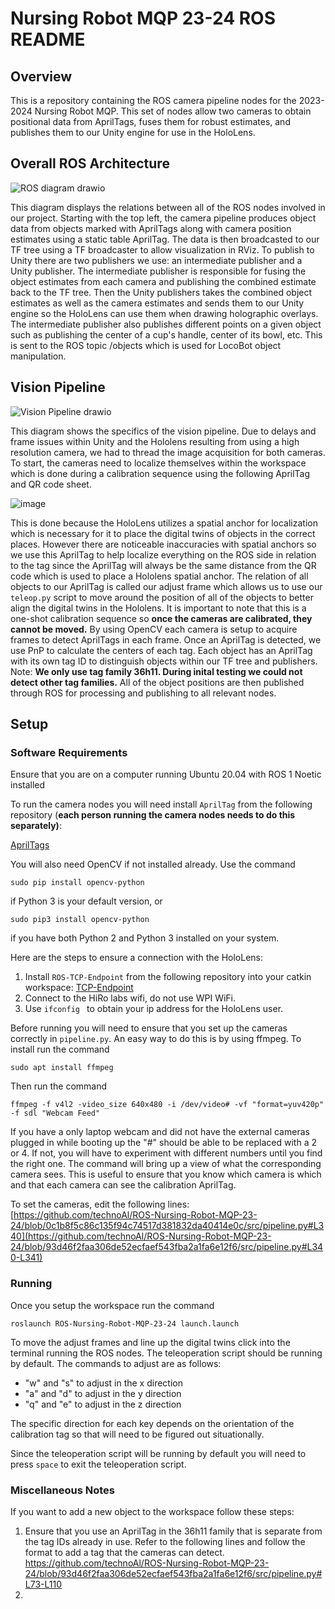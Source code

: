 # Nursing Robot MQP 23-24 ROS README
## Overview
This is a repository containing the ROS camera pipeline nodes for the 2023-2024 Nursing Robot MQP. This set of nodes allow two cameras to obtain positional data from AprilTags, fuses them for robust estimates, and publishes them to our Unity engine for use in the HoloLens. 
## Overall ROS Architecture
![ROS diagram drawio](https://github.com/technoAl/ROS-Nursing-Robot-MQP-23-24/assets/91151120/e7608c1b-8a18-477a-a055-f23293d0e89d)

This diagram displays the relations between all of the ROS nodes involved in our project. Starting with the top left, the camera pipeline produces object data from objects marked with AprilTags along with camera position estimates using a static table AprilTag. The data is then broadcasted to our TF tree using a TF broadcaster to allow visualization in RViz. To publish to Unity there are two publishers we use: an intermediate publisher and a Unity publisher. The intermediate publisher is responsible for fusing the object estimates from each camera and publishing the combined estimate back to the TF tree. Then the Unity publishers takes the combined object estimates as well as the camera estimates and sends them to our Unity engine so the HoloLens can use them when drawing holographic overlays. The intermediate publisher also publishes different points on a given object such as publishing the center of a cup's handle, center of its bowl, etc. This is sent to the ROS topic /objects which is used for LocoBot object manipulation.
## Vision Pipeline
![Vision Pipeline drawio](https://github.com/technoAl/ROS-Nursing-Robot-MQP-23-24/assets/91151120/c65de392-803a-4661-9b74-861a0ed24939)

This diagram shows the specifics of the vision pipeline. Due to delays and frame issues within Unity and the Hololens resulting from using a high resolution camera, we had to thread the image acquisition for both cameras. To start, the cameras need to localize themselves within the workspace which is done during a calibration sequence using the following AprilTag and QR code sheet.

![image](https://github.com/technoAl/ROS-Nursing-Robot-MQP-23-24/assets/91151120/96086de8-ac3c-4a86-8a74-5877fd00218b)

This is done because the HoloLens utilizes a spatial anchor for localization which is necessary for it to place the digital twins of objects in the correct places. However there are noticeable inaccuracies with spatial anchors so we use this AprilTag to help localize everything on the ROS side in relation to the tag since the AprilTag will always be the same distance from the QR code which is used to place a Hololens spatial anchor. The relation of all objects to our AprilTag is called our adjust frame which allows us to use our `teleop.py` script to move around the position of all of the objects to better align the digital twins in the Hololens.
It is important to note that this is a one-shot calibration sequence so **once the cameras are calibrated, they cannot be moved.** By using OpenCV each camera is setup to acquire frames to detect AprilTags in each frame. Once an AprilTag is detected, we use PnP to calculate the centers of each tag. Each object has an AprilTag with its own tag ID to distinguish objects within our TF tree and publishers. Note: **We only use tag family 36h11. During inital testing we could not detect other tag families.** All of the object positions are then published through ROS for processing and publishing to all relevant nodes.

## Setup

### Software Requirements

Ensure that you are on a computer running Ubuntu 20.04 with ROS 1 Noetic installed

To run the camera nodes you will need install `AprilTag` from the following repository (**each person running the camera nodes needs to do this separately)**:

[AprilTags](https://github.com/AprilRobotics/apriltag.git)

You will also need OpenCV if not installed already. Use the command

```
sudo pip install opencv-python
```
if Python 3 is your default version, or
```
sudo pip3 install opencv-python
``` 
if you have both Python 2 and Python 3 installed on your system.

Here are the steps to ensure a connection with the HoloLens:
1. Install `ROS-TCP-Endpoint` from the following repository into your catkin workspace: [TCP-Endpoint](https://github.com/Unity-Technologies/ROS-TCP-Endpoint.git)
2. Connect to the HiRo labs wifi, do not use WPI WiFi.
3. Use `ifconfig ` to obtain your ip address for the HoloLens user.

Before running you will need to ensure that you set up the cameras correctly in `pipeline.py`. An easy way to do this is by using ffmpeg. To install run the command 

```
sudo apt install ffmpeg
```

Then run the command 

```
ffmpeg -f v4l2 -video_size 640x480 -i /dev/video# -vf "format=yuv420p" -f sdl "Webcam Feed"
```

If you have a only laptop webcam and did not have the external cameras plugged in while booting up the "#" should be able to be replaced with a 2 or 4. If not, you will have to experiment with different numbers until you find the right one. The command will bring up a view of what the corresponding camera sees. This is useful to ensure that you know which camera is which and that each camera can see the calibration AprilTag.

To set the cameras, edit the following lines: [https://github.com/technoAl/ROS-Nursing-Robot-MQP-23-24/blob/0c1b8f5c86c135f94c74517d381832da40414e0c/src/pipeline.py#L340](https://github.com/technoAl/ROS-Nursing-Robot-MQP-23-24/blob/93d46f2faa306de52ecfaef543fba2a1fa6e12f6/src/pipeline.py#L340-L341)

### Running

Once you setup the workspace run the command

```
roslaunch ROS-Nursing-Robot-MQP-23-24 launch.launch
```

To move the adjust frames and line up the digital twins click into the terminal running the ROS nodes. The teleoperation script should be running by default. The commands to adjust are as follows:
- "w" and "s" to adjust in the x direction
- "a" and "d" to adjust in the y direction
- "q" and "e" to adjust in the z direction

The specific direction for each key depends on the orientation of the calibration tag so that will need to be figured out situationally.

Since the teleoperation script will be running by default you will need to press `space` to exit the teleoperation script.

### Miscellaneous Notes

If you want to add a new object to the workspace follow these steps:
1. Ensure that you use an AprilTag in the 36h11 family that is separate from the tag IDs already in use. Refer to the following lines and follow the format to add a tag that the cameras can detect. https://github.com/technoAl/ROS-Nursing-Robot-MQP-23-24/blob/93d46f2faa306de52ecfaef543fba2a1fa6e12f6/src/pipeline.py#L73-L110
2. 
